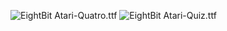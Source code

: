 ![EightBit Atari-Quatro.ttf](https://github.com/ChoccyHobNob/EightBit-Atari-Fonts/blob/master/Q/EightBit%20Atari-Quatro-sample.png "EightBit Atari-Quatro.ttf") ![EightBit Atari-Quiz.ttf](https://github.com/ChoccyHobNob/EightBit-Atari-Fonts/blob/master/Q/EightBit%20Atari-Quiz-sample.png "EightBit Atari-Quiz.ttf") 